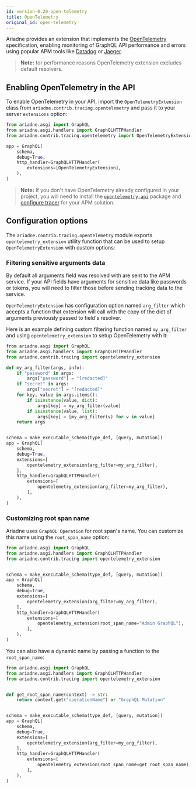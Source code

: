 ```yaml
---
id: version-0.20-open-telemetry
title: OpenTelemetry
original_id: open-telemetry
---
```


Ariadne provides an extension that implements the [OpenTelemetry](https://opentelemetry.io/) specification, enabling monitoring of GraphQL API performance and errors using popular APM tools like [Datadog](https://www.datadoghq.com/) or [Jaeger](https://www.jaegertracing.io/).

> **Note:** for performance reasons OpenTelemetry extension excludes default resolvers.


## Enabling OpenTelemetry in the API

To enable OpenTelemetry in your API, import the `OpenTelemetryExtension` class from `ariadne.contrib.tracing.opentelemetry` and pass it to your server `extensions` option:

```python
from ariadne.asgi import GraphQL
from ariadne.asgi.handlers import GraphQLHTTPHandler
from ariadne.contrib.tracing.opentelemetry import OpenTelemetryExtension

app = GraphQL(
    schema,
    debug=True,
    http_handler=GraphQLHTTPHandler(
        extensions=[OpenTelemetryExtension],
    ),
)
```

> **Note:** If you don't have OpenTelemetry already configured in your project, you will need to install the [`opentelemetry-api`](https://github.com/open-telemetry/opentelemetry-python/tree/main/opentelemetry-api) package and [configure tracer](https://opentelemetry.io/docs/specs/otel/trace/sdk/) for your APM solution.


## Configuration options

The `ariadne.contrib.tracing.opentelemetry` module exports `opentelemetry_extension` utility function that can be used to setup `OpenTelemetryExtension` with custom options:


### Filtering sensitive arguments data

By default all arguments field was resolved with are sent to the APM service. If your API fields have arguments for sensitive data like passwords or tokens, you will need to filter those before sending tracking data to the service.

`OpenTelemetryExtension` has configuration option named `arg_filter` which accepts a function that extension will call with the copy of the dict of arguments previously passed to field's resolver.

Here is an example defining custom filtering function named `my_arg_filter` and using `opentelemetry_extension` to setup OpenTelemetry with it:

```python
from ariadne.asgi import GraphQL
from ariadne.asgi.handlers import GraphQLHTTPHandler
from ariadne.contrib.tracing import opentelemetry_extension

def my_arg_filter(args, info):
    if "password" in args:
        args["password"] = "[redacted]"
    if "secret" in args:
        args["secret"] = "[redacted]"
    for key, value in args.items():
        if isinstance(value, dict):
            args[key] = my_arg_filter(value)
        if isinstance(value, list):
            args[key] = [my_arg_filter(v) for v in value]
    return args


schema = make_executable_schema(type_def, [query, mutation])
app = GraphQL(
    schema,
    debug=True,
    extensions=[
        opentelemetry_extension(arg_filter=my_arg_filter),
    ],
    http_handler=GraphQLHTTPHandler(
        extensions=[
            opentelemetry_extension(arg_filter=my_arg_filter),
        ],
    ),
)
```


### Customizing root span name

Ariadne uses `GraphQL Operation` for root span's name. You can customize this name using the `root_span_name` option:

```python
from ariadne.asgi import GraphQL
from ariadne.asgi.handlers import GraphQLHTTPHandler
from ariadne.contrib.tracing import opentelemetry_extension


schema = make_executable_schema(type_def, [query, mutation])
app = GraphQL(
    schema,
    debug=True,
    extensions=[
        opentelemetry_extension(arg_filter=my_arg_filter),
    ],
    http_handler=GraphQLHTTPHandler(
        extensions=[
            opentelemetry_extension(root_span_name="Admin GraphQL"),
        ],
    ),
)
```

You can also have a dynamic name by passing a function to the `root_span_name`:

```python
from ariadne.asgi import GraphQL
from ariadne.asgi.handlers import GraphQLHTTPHandler
from ariadne.contrib.tracing import opentelemetry_extension


def get_root_span_name(context) -> str:
    return context.get("operationName") or "GraphQL Mutation"


schema = make_executable_schema(type_def, [query, mutation])
app = GraphQL(
    schema,
    debug=True,
    extensions=[
        opentelemetry_extension(arg_filter=my_arg_filter),
    ],
    http_handler=GraphQLHTTPHandler(
        extensions=[
            opentelemetry_extension(root_span_name=get_root_span_name),
        ],
    ),
)
```